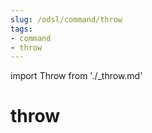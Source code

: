 ```yaml
---
slug: /odsl/command/throw
tags:
- command
- throw
---
```

import Throw from './_throw.md'

throw
=========

<Throw />